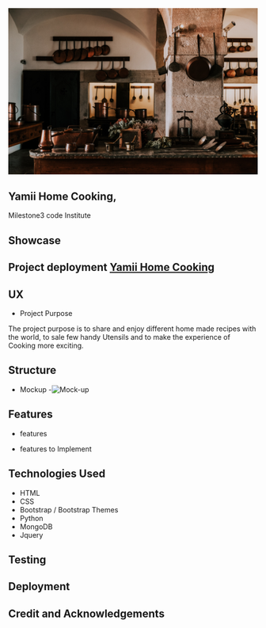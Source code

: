 <img src="static/img/oleksandr-kurchev-9gtiGV76NnM-unsplash.jpg">

## Yamii Home Cooking,

Milestone3 code Institute

## Showcase

## Project deployment [Yamii Home Cooking](https://yamii-home-cooking.herokuapp.com/)



## UX

* Project Purpose

The project purpose is to share and enjoy different home made recipes with the world, to sale few handy Utensils and to make the experience of Cooking more exciting.
    
## Structure

* Mockup
    -![Mock-up](https://github.com/Dbyu85/yamii-home-cooking/tree/master/static/img/Mockup)

## Features

* features

* features to Implement

## Technologies Used

* HTML
* CSS
* Bootstrap / Bootstrap Themes
* Python
* MongoDB
* Jquery

## Testing

## Deployment

## Credit and Acknowledgements


